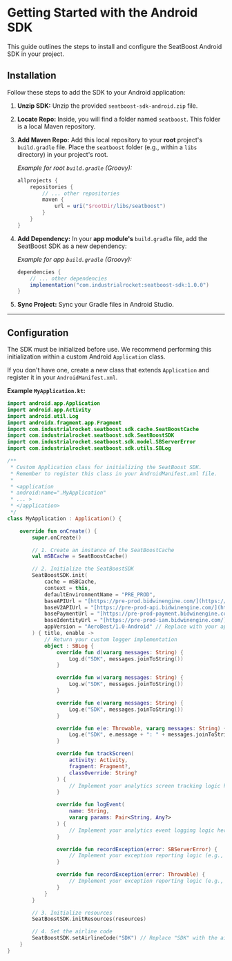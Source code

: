 # Getting Started with the Android SDK

This guide outlines the steps to install and configure the SeatBoost Android SDK in your project.

## Installation

Follow these steps to add the SDK to your Android application:

1.  **Unzip SDK:** Unzip the provided `seatboost-sdk-android.zip` file.
2.  **Locate Repo:** Inside, you will find a folder named `seatboost`. This folder is a local Maven repository.
3.  **Add Maven Repo:** Add this local repository to your **root** project's `build.gradle` file. Place the `seatboost` folder (e.g., within a `libs` directory) in your project's root.

    *Example for root `build.gradle` (Groovy):*
    ```groovy
    allprojects {
        repositories {
            // ... other repositories
            maven {
                url = uri("$rootDir/libs/seatboost")
            }
        }
    }
    ```

4.  **Add Dependency:** In your **app module's** `build.gradle` file, add the SeatBoost SDK as a new dependency:

    *Example for app `build.gradle` (Groovy):*
    ```groovy
    dependencies {
        // ... other dependencies
        implementation("com.industrialrocket:seatboost-sdk:1.0.0")
    }
    ```

5.  **Sync Project:** Sync your Gradle files in Android Studio.

---

## Configuration

The SDK must be initialized before use. We recommend performing this initialization within a custom Android `Application` class.

If you don't have one, create a new class that extends `Application` and register it in your `AndroidManifest.xml`.

**Example `MyApplication.kt`:**

```kotlin
import android.app.Application
import android.app.Activity
import android.util.Log
import androidx.fragment.app.Fragment
import com.industrialrocket.seatboost.sdk.cache.SeatBoostCache
import com.industrialrocket.seatboost.sdk.SeatBoostSDK
import com.industrialrocket.seatboost.sdk.model.SBServerError
import com.industrialrocket.seatboost.sdk.utils.SBLog

/**
 * Custom Application class for initializing the SeatBoost SDK.
 * Remember to register this class in your AndroidManifest.xml file.
 *
 * <application
 * android:name=".MyApplication"
 * ... >
 * </application>
 */
class MyApplication : Application() {

    override fun onCreate() {
        super.onCreate()

        // 1. Create an instance of the SeatBoostCache
        val mSBCache = SeatBoostCache()

        // 2. Initialize the SeatBoostSDK
        SeatBoostSDK.init(
            cache = mSBCache,
            context = this,
            defaultEnvironmentName = "PRE_PROD",
            baseAPIUrl = "[https://pre-prod.bidwinengine.com/](https://pre-prod.bidwinengine.com/)",
            baseV2APIUrl = "[https://pre-prod-api.bidwinengine.com/](https://pre-prod-api.bidwinengine.com/)",
            basePaymentUrl = "[https://pre-prod-payment.bidwinengine.com/](https://pre-prod-payment.bidwinengine.com/)",
            baseIdentityUrl = "[https://pre-prod-iam.bidwinengine.com/](https://pre-prod-iam.bidwinengine.com/)",
            appVersion = "AeroBest/1.0-Android" // Replace with your app name/version
        ) { title, enable ->
            // Return your custom logger implementation
            object : SBLog {
                override fun d(vararg messages: String) {
                    Log.d("SDK", messages.joinToString())
                }

                override fun w(vararg messages: String) {
                    Log.w("SDK", messages.joinToString())
                }

                override fun e(vararg messages: String) {
                    Log.e("SDK", messages.joinToString())
                }

                override fun e(e: Throwable, vararg messages: String) {
                    Log.e("SDK", e.message + ": " + messages.joinToString())
                }

                override fun trackScreen(
                    activity: Activity,
                    fragment: Fragment?,
                    classOverride: String?
                ) {
                    // Implement your analytics screen tracking logic here
                }

                override fun logEvent(
                    name: String,
                    vararg params: Pair<String, Any?>
                ) {
                    // Implement your analytics event logging logic here
                }

                override fun recordException(error: SBServerError) {
                    // Implement your exception reporting logic (e.g., Crashlytics)
                }

                override fun recordException(error: Throwable) {
                    // Implement your exception reporting logic (e.g., Crashlytics)
                }
            }
        }

        // 3. Initialize resources
        SeatBoostSDK.initResources(resources)

        // 4. Set the airline code
        SeatBoostSDK.setAirlineCode("SDK") // Replace "SDK" with the airline code for your integration
    }
}
